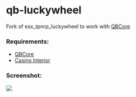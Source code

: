 # qb-luckywheel
Fork of esx_tpnrp_luckywheel to work with [QBCore](https://github.com/qbcore-framework)

### Requirements:
- [QBCore](https://github.com/qbcore-framework)
- [Casino Interior](https://forum.cfx.re/t/cayo-perico-casino-dlc-ipl-loader/)

### Screenshot:

![](https://cdn.izmystic.dev/images/tdpmvgto.jpg)
